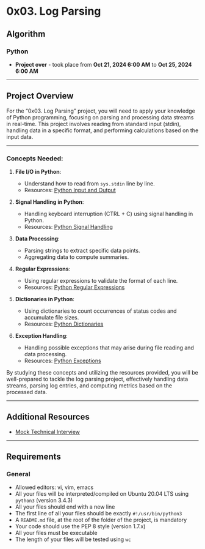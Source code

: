 # 0x03. Log Parsing
## Algorithm

### Python
- **Project over** - took place from **Oct 21, 2024 6:00 AM** to **Oct 25, 2024 6:00 AM**
---

## Project Overview

For the “0x03. Log Parsing” project, you will need to apply your knowledge of Python programming, focusing on parsing and processing data streams in real-time. This project involves reading from standard input (stdin), handling data in a specific format, and performing calculations based on the input data. 

---

### Concepts Needed:
1. **File I/O in Python**:
   - Understand how to read from `sys.stdin` line by line.
   - Resources: [Python Input and Output](https://docs.python.org/3/tutorial/inputoutput.html)

2. **Signal Handling in Python**:
   - Handling keyboard interruption (CTRL + C) using signal handling in Python.
   - Resources: [Python Signal Handling](https://docs.python.org/3/library/signal.html)

3. **Data Processing**:
   - Parsing strings to extract specific data points.
   - Aggregating data to compute summaries.

4. **Regular Expressions**:
   - Using regular expressions to validate the format of each line.
   - Resources: [Python Regular Expressions](https://docs.python.org/3/library/re.html)

5. **Dictionaries in Python**:
   - Using dictionaries to count occurrences of status codes and accumulate file sizes.
   - Resources: [Python Dictionaries](https://docs.python.org/3/tutorial/datastructures.html#dictionaries)

6. **Exception Handling**:
   - Handling possible exceptions that may arise during file reading and data processing.
   - Resources: [Python Exceptions](https://docs.python.org/3/tutorial/errors.html)

By studying these concepts and utilizing the resources provided, you will be well-prepared to tackle the log parsing project, effectively handling data streams, parsing log entries, and computing metrics based on the processed data.

---

## Additional Resources
- [Mock Technical Interview](https://example.com/mock-interview)

---

## Requirements
### General
- Allowed editors: vi, vim, emacs
- All your files will be interpreted/compiled on Ubuntu 20.04 LTS using `python3` (version 3.4.3)
- All your files should end with a new line
- The first line of all your files should be exactly `#!/usr/bin/python3`
- A `README.md` file, at the root of the folder of the project, is mandatory
- Your code should use the PEP 8 style (version 1.7.x)
- All your files must be executable
- The length of your files will be tested using `wc`
